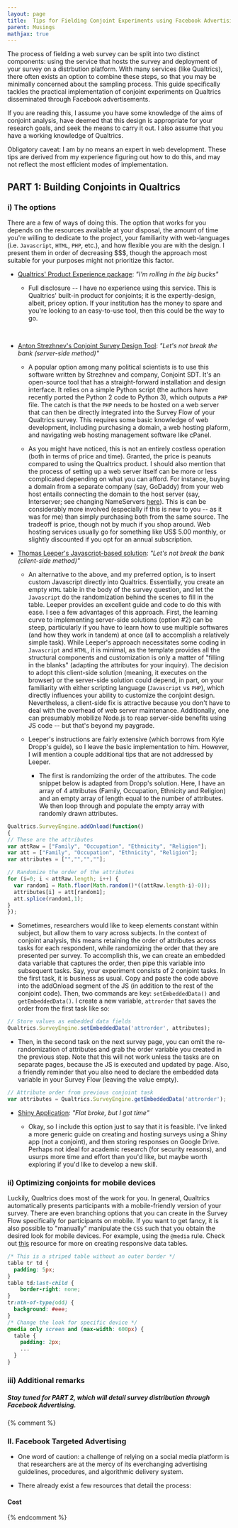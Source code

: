 ```yaml
---
layout: page
title:  Tips for Fielding Conjoint Experiments using Facebook Advertising (PART 1)
parent: Musings
mathjax: true
---
```


<script src="https://cdn.mathjax.org/mathjax/latest/MathJax.js?config=TeX-AMS-MML_HTMLorMML" type="text/javascript"></script>
 
The process of fielding a web survey can be split into two distinct components: using the service that hosts the survey and deployment of your survey on a distrbution platform. With many services (like Qualtrics), there often exists an option to combine these steps, so that you may be minimally concerned about the sampling process. This guide specifically tackles the practical implementation of conjoint experiments on Qualtrics disseminated through Facebook advertisements. 

If you are reading this, I assume you have some knowledge of the aims of conjoint analysis, have deemed that this design is appropriate for your research goals, and seek the means to carry it out. I also assume that you have a working knowledge of Qualtrics. 

Obligatory caveat: I am by no means an expert in web development. These tips are derived from my experience figuring out how to do this, and may not reflect the most efficient modes of implementation.
 
 
## PART 1: Building Conjoints in Qualtrics
 
### i) The options 

There are a few of ways of doing this. The option that works for you depends on the resources available at your disposal, the amount of time you're willing to dedicate to the project, your familiarity with web-languages (i.e. `Javascript`, `HTML`, `PHP`, etc.), and how flexible you are with the design. I present them in order of decreasing $$$, though the approach most suitable for your purposes might not prioritize this factor. 
 
 - [Qualtrics' Product Experience package](https://www.qualtrics.com/marketplace/conjoint-package-analysis/): _"I'm rolling in the big bucks"_
 
   + Full disclosure -- I have no experience using this service. This is Qualtrics' built-in product for conjoints; it is the expertly-design, albeit, pricey option. If your institution has the money to spare and you're looking to an easy-to-use tool, then this could be the way to go.

<br>
   
 - [Anton Strezhnev's Conjoint Survey Design Tool](https://github.com/astrezhnev/conjointsdt): _"Let's not break the bank (server-side method)"_ 
 
    + A popular option among many political scientists is to use this software written by Strezhnev and company, Conjoint SDT. It's an open-source tool that has a straight-forward installation and design interface. It relies on a simple Python script (the authors have recently ported the Python 2 code to Python 3), which outputs a `PHP` file. The catch is that the `PHP` needs to be hosted on a web server that can then be directly integrated into the Survey Flow of your Qualtrics survey. This requires some basic knowledge of web development, including purchasing a domain, a web hosting plaform, and navigating web hosting management software like cPanel. 
    
    + As you might have noticed, this is not an entirely costless operation (both in terms of price and time). Granted, the price is peanuts compared to using the Qualtrics product. I should also mention that the process of setting up a web server itself can be more or less complicated depending on what you can afford. For instance, buying a domain from a separate company (say, GoDaddy) from your web host entails connecting the domain to the host server (say, Interserver; see changing NameServers [here](https://www.interserver.net/tips/kb/change-nameservers-godaddy/)). This is can be considerably more involved (especially if this is new to you -- as it was for me) than simply purchasing both from the same source. The tradeoff is price, though not by much if you shop around. Web hosting services usually go for something like US$ 5.00 monthly, or slightly discounted if you opt for an annual subscription.  
 
 - [Thomas Leeper's Javascript-based solution](https://github.com/leeper/conjoint-example): _"Let's not break the bank (client-side method)"_
 
   + An alternative to the above, and my preferred option, is to insert custom Javascript directly into Qualtrics. Essentially, you create an empty `HTML` table in the body of the survey question, and let the `Javascript` do the randomization behind the scenes to fill in the table. Leeper provides an excellent guide and code to do this with ease. I see a few advantages of this approach. First, the learning curve to implementing server-side solutions (option #2) can be steep, particularly if you have to learn how to use multiple softwares (and how they work in tandem) at once (all to accomplish a relatively simple task). While Leeper's approach necessitates some coding in `Javascript` and `HTML`, it is minimal, as the template provides all the structural components and customization is only a matter of "filling in the blanks" (adapting the attributes for your inquiry). The decision to adopt this client-side solution (meaning, it executes on the browser) or the server-side solution could depend, in part, on your familiarity with either scripting language (`Javascript` vs `PHP`), which directly influences your ability to customize the conjoint design. Nevertheless, a client-side fix is attractive because you don't have to deal with the overhead of web server maintenance. Additionally, one can presumably mobilize Node.js to reap server-side benefits using JS code -- but that's beyond my paygrade. 
   
   + Leeper's instructions are fairly extensive (which borrows from Kyle Dropp's guide), so I leave the basic implementation to him. However, I will mention a couple additional tips that are not addressed by Leeper.
  
      * The first is randomizing the order of the attributes. The code snippet below is adapted from Dropp's solution. Here, I have an array of 4 attributes (Family, Occupation, Ethnicity and Religion) and an empty array of length equal to the number of attributes. We then loop through and populate the empty array with randomly drawn attributes. 
      
```js
Qualtrics.SurveyEngine.addOnload(function()
{
// These are the attributes
var attRaw = ["Family", "Occupation", "Ethnicity", "Religion"];
var att = ["Family", "Occupation", "Ethnicity", "Religion"];
var attributes = ["","","",""];

// Randomize the order of the attributes
for (i=0; i < attRaw.length; i++) {
  var random1 = Math.floor(Math.random()*((attRaw.length-i)-0));
  attributes[i] = att[random1];
  att.splice(random1,1);
}
});
```
      
      
   + Sometimes, researchers would like to keep elements constant within subject, but allow them to vary across subjects. In the context of conjoint analysis, this means retaining the order of attributes across tasks for each respondent, while randomizing the order that they are presented per survey. To accomplish this, we can create an embedded data variable that captures the order, then pipe this variable into subsequent tasks. Say, your experiment consists of 2 conjoint tasks. In the first task, it is business as usual. Copy and paste the code above into the addOnload segment of the JS (in addition to the rest of the conjoint code). Then, two commands are key: `setEmbeddedData()` and `getEmbeddedData()`. I create a new variable, `attrorder` that saves the order from the first task like so: 
  
      
```js
// Store values as embedded data fields
Qualtrics.SurveyEngine.setEmbeddedData('attrorder', attributes); 
```
  
     
   + Then, in the second task on the next survey page, you can omit the re-randomization of attributes and grab the order variable you created in the previous step. Note that this will not work unless the tasks are on separate pages, because the JS is executed and updated by page. Also, a friendly reminder that you also need to declare the embedded data variable in your Survey Flow (leaving the value empty).
  
     
```js
// Attribute order from previous conjoint task
var attributes = Qualtrics.SurveyEngine.getEmbeddedData('attrorder');
```     
 
 - [Shiny Application](https://medium.com/@joyplumeri/using-r-shiny-to-create-web-surveys-display-instant-feedback-and-store-data-on-google-drive-68f46eea0f8b): _"Flat broke, but I got time"_
 
   + Okay, so I include this option just to say that it is feasible. I've linked a more generic guide on creating and hosting surveys using a Shiny app (not a conjoint), and then storing responses on Google Drive. Perhaps not ideal for academic research (for security reasons), and usurps more time and effort than you'd like, but maybe worth exploring if you'd like to develop a new skill. 

 
 
### ii) Optimizing conjoints for mobile devices

Luckily, Qualtrics does most of the work for you. In general, Qualtrics automatically presents participants with a mobile-friendly version of your survey. There are even branching options that you can create in the Survey Flow specifically for participants on mobile. If you want to get fancy, it is also possible to "manually" manipulate the `CSS` such that you obtain the desired look for mobile devices. For example, using the `@media` rule. Check out [this](https://css-tricks.com/responsive-data-tables/) resource for more on creating responsive data tables.

```css
/* This is a striped table without an outer border */
table tr td {
  padding: 5px;
}
table td:last-child {
    border-right: none;
}
tr:nth-of-type(odd) { 
  background: #eee; 
}
/* Change the look for specific device */
@media only screen and (max-width: 600px) {
  table {
    padding: 2px; 
    ...
  }
}
```



### iii) Additional remarks




##### _Stay tuned for PART 2, which will detail survey distribution through Facebook Advertising._ 
 
{% comment %}
### II. Facebook Targeted Advertising
 
 
 
 - One word of caution: a challenge of relying on a social media platform is that researchers are at the mercy of its everchanging advertising guidelines, procedures, and algorithmic delivery system. 
 
 - There already exist a few resources that detail the process:
 
  
#### Cost 

{% endcomment %}